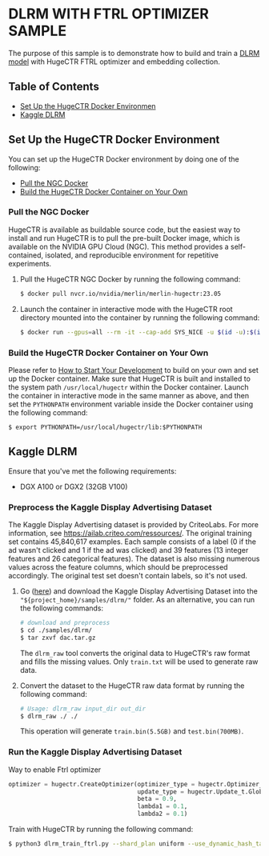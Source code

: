 # DLRM WITH FTRL OPTIMIZER SAMPLE #
The purpose of this sample is to demonstrate how to build and train a [DLRM model](https://ai.facebook.com/blog/dlrm-an-advanced-open-source-deep-learning-recommendation-model/) with HugeCTR FTRL optimizer and embedding collection.

## Table of Contents
* [Set Up the HugeCTR Docker Environmen](#set-up-the-hugectr-docker-environment)
* [Kaggle DLRM](#kaggle-dlrm)

## Set Up the HugeCTR Docker Environment ##
You can set up the HugeCTR Docker environment by doing one of the following:
- [Pull the NGC Docker](#pull-the-ngc-docker)
- [Build the HugeCTR Docker Container on Your Own](#build-the-hugectr-docker-container-on-your-own)

### Pull the NGC Docker ###
HugeCTR is available as buildable source code, but the easiest way to install and run HugeCTR is to pull the pre-built Docker image, which is available on the NVIDIA GPU Cloud (NGC). This method provides a self-contained, isolated, and reproducible environment for repetitive experiments.

1. Pull the HugeCTR NGC Docker by running the following command:
   ```bash
   $ docker pull nvcr.io/nvidia/merlin/merlin-hugectr:23.05
   ```
2. Launch the container in interactive mode with the HugeCTR root directory mounted into the container by running the following command:
   ```bash
   $ docker run --gpus=all --rm -it --cap-add SYS_NICE -u $(id -u):$(id -g) -v $(pwd):/hugectr -w /hugectr nvcr.io/nvidia/merlin/merlin-hugectr:23.05
   ```

### Build the HugeCTR Docker Container on Your Own ###
Please refer to [How to Start Your Development](https://nvidia-merlin.github.io/HugeCTR/master/hugectr_contributor_guide.html#how-to-start-your-development) to build on your own and set up the Docker container. Make sure that HugeCTR is built and installed to the system path `/usr/local/hugectr` within the Docker container. Launch the container in interactive mode in the same manner as above, and then set the `PYTHONPATH` environment variable inside the Docker container using the following command:
```shell
$ export PYTHONPATH=/usr/local/hugectr/lib:$PYTHONPATH
```

## Kaggle DLRM
Ensure that you've met the following requirements:
- DGX A100 or DGX2 (32GB V100)

### Preprocess the Kaggle Display Advertising Dataset ##
The Kaggle Display Advertising dataset is provided by CriteoLabs. For more information, see https://ailab.criteo.com/ressources/. The original training set contains 45,840,617 examples. Each sample consists of a label (0 if the ad wasn't clicked and 1 if the ad was clicked) and 39 features (13 integer features and 26 categorical features). The dataset is also missing numerous values across the feature columns, which should be preprocessed accordingly. The original test set doesn't contain labels, so it's not used.

1. Go ([here](https://ailab.criteo.com/ressources/)) and download the Kaggle Display Advertising Dataset into the `"${project_home}/samples/dlrm/"` folder.
   As an alternative, you can run the following commands: 
   ```bash
   # download and preprocess
   $ cd ./samples/dlrm/
   $ tar zxvf dac.tar.gz
   ```
   The `dlrm_raw` tool converts the original data to HugeCTR's raw format and fills the missing values. Only `train.txt` will be used to generate raw data.

2. Convert the dataset to the HugeCTR raw data format by running the following command:
   ```bash
   # Usage: dlrm_raw input_dir out_dir
   $ dlrm_raw ./ ./ 
   ```
   This operation will generate `train.bin(5.5GB)` and `test.bin(700MB)`.

### Run the Kaggle Display Advertising Dataset ##

Way to enable Ftrl optimizer
```python
optimizer = hugectr.CreateOptimizer(optimizer_type = hugectr.Optimizer_t.Ftrl,
                                    update_type = hugectr.Update_t.Global,
                                    beta = 0.9,
                                    lambda1 = 0.1,
                                    lambda2 = 0.1)
```

Train with HugeCTR by running the following command:
   ```bash
   $ python3 dlrm_train_ftrl.py --shard_plan uniform --use_dynamic_hash_table --optimizer ftrl
   ```
